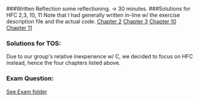 ###Written Reflection
some reflectioning. -> 30 minutes. 
###Solutions for HFC 2,3, 10, 11
Note that I had generally written in-line w/ the exercise description file and the actual code. 
[Chapter 2](../exercises/ex02)
[Chapter 3](../exercises/ex03)
[Chapter 10](../exercises/ex10)
[Chapter 11](../exercises/ex11)



### Solutions for TOS:
Due to our group's relative inexperience w/ C, we decided to focus on HFC instead, hence the four chapters listed above. 
### Exam Question:

[See Exam folder](../Exam)
